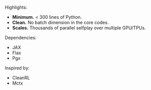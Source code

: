 Highlights:

- **Minimum.** < 300 lines of Python.
- **Clean.** No batch dimension in the core codes.
- **Scales.** Thousands of parallel selfplay over multiple GPU/TPUs.

Dependencies:

- JAX
- Flax
- Pgx

Inspired by:

- CleanRL
- Mctx
